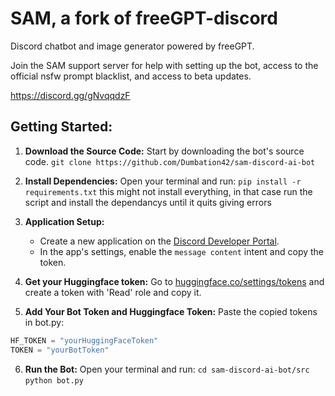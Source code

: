 # SAM, a fork of freeGPT-discord

Discord chatbot and image generator powered by freeGPT.

Join the SAM support server for help with setting up the bot, access to the official nsfw prompt blacklist, and access to beta updates.

https://discord.gg/gNvqqdzF

## Getting Started:

1. **Download the Source Code:** Start by downloading the bot's source code. ``git clone https://github.com/Dumbation42/sam-discord-ai-bot``

2. **Install Dependencies:** Open your terminal and run:
```pip install -r requirements.txt```
this might not install everything, in that case run the script and install the dependancys until it quits giving errors
3. **Application Setup:**
    - Create a new application on the [Discord Developer Portal](https://discord.com/developers).
    - In the app's settings, enable the `message content` intent and copy the token.

4. **Get your Huggingface token:** Go to [huggingface.co/settings/tokens](https://huggingface.co/settings/tokens) and create a token with 'Read' role and copy it.

5. **Add Your Bot Token and Huggingface Token:** Paste the copied tokens in bot.py:
  ```python
  HF_TOKEN = "yourHuggingFaceToken"
  TOKEN = "yourBotToken"
  ```

6. **Run the Bot:** Open your terminal and run:
```cd sam-discord-ai-bot/src ```
```python bot.py```
